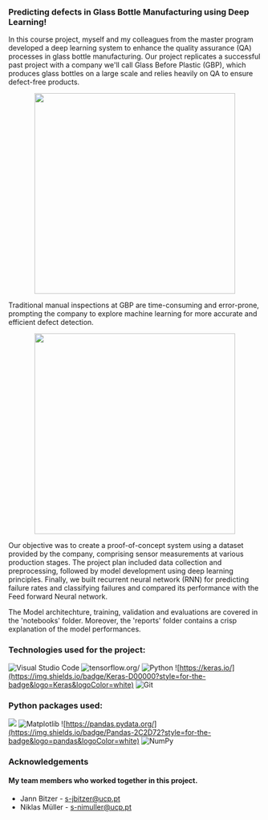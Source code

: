 
### Predicting defects in Glass Bottle Manufacturing using Deep Learning!

In this course project, myself and my colleagues from the master program developed a deep learning system to enhance the quality assurance (QA) processes in glass bottle manufacturing. Our project replicates a successful past project with a company we'll call Glass Before Plastic (GBP), which produces glass bottles on a large scale and relies heavily on QA to ensure defect-free products. 



<div align="center">
  <a href="https://github.com/Joe-Raymond-Justione/Deep_learning/assets/171755523/59132310-dd24-4838-9373-5c1a8407210a">
    <img src="https://github.com/Joe-Raymond-Justione/Deep_learning/assets/171755523/59132310-dd24-4838-9373-5c1a8407210a" width="400"/>
  </a>
</div>




Traditional manual inspections at GBP are time-consuming and error-prone, prompting the company to explore machine learning for more accurate and efficient defect detection.

<div align="center">
  <a href="https://github.com/Joe-Raymond-Justione/Deep_learning/assets/171755523/25de6543-93d8-40d3-b308-dbab8f8fc3b6">
    <img src="https://github.com/Joe-Raymond-Justione/Deep_learning/assets/171755523/25de6543-93d8-40d3-b308-dbab8f8fc3b6" width="400"/>
  </a>
</div>

Our objective was to create a proof-of-concept system using a dataset provided by the company, comprising sensor measurements at various production stages. The project plan included data collection and preprocessing, followed by model development using deep learning principles. Finally, we built recurrent neural network (RNN) for predicting failure rates and classifying failures and compared its performance with the Feed forward Neural network.


The Model architechture, training, validation and evaluations are covered in the 'notebooks' folder. Moreover, the 'reports' folder contains a crisp explanation of the model performances.



### Technologies used for the project:
![Visual Studio Code](https://img.shields.io/badge/Visual%20Studio%20Code-0078d7.svg?style=for-the-badge&logo=visual-studio-code&logoColor=white)
![tensorflow.org/](https://img.shields.io/badge/TensorFlow-FF6F00?style=for-the-badge&logo=TensorFlow&logoColor=white)
![Python](https://img.shields.io/badge/python-3670A0?style=for-the-badge&logo=python&logoColor=ffdd54)
![https://keras.io/](https://img.shields.io/badge/Keras-D00000?style=for-the-badge&logo=Keras&logoColor=white)
![Git](https://img.shields.io/badge/git-%23F05033.svg?style=for-the-badge&logo=git&logoColor=white)


### Python packages used:

![](https://img.shields.io/badge/scikit_learn-F7931E?style=for-the-badge&logo=scikit-learn&logoColor=white)
![Matplotlib](https://img.shields.io/badge/Matplotlib-%23ffffff.svg?style=for-the-badge&logo=Matplotlib&logoColor=black)
![https://pandas.pydata.org/](https://img.shields.io/badge/Pandas-2C2D72?style=for-the-badge&logo=pandas&logoColor=white)
![NumPy](https://img.shields.io/badge/numpy-%23013243.svg?style=for-the-badge&logo=numpy&logoColor=white)






### Acknowledgements

 #### My team members who worked together in this project.
 - Jann Bitzer - s-jbitzer@ucp.pt
 - Niklas Müller - s-nimuller@ucp.pt

